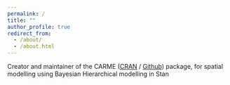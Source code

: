 ```yaml
---
permalink: /
title: ""
author_profile: true
redirect_from: 
  - /about/
  - /about.html
---
```


Creator and maintainer of the CARME ([CRAN](https://cran.r-project.org/web/packages/CARME/index.html) / [Github](https://github.com/marcogramatica/CARME)) package, for spatial modelling using Bayesian Hierarchical modelling in Stan